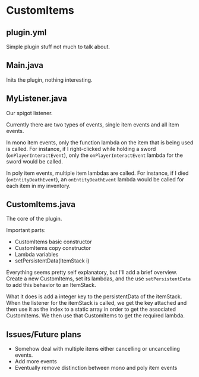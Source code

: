 # CustomItems

## plugin.yml
Simple plugin stuff not much to talk about.

## Main.java
Inits the plugin, nothing interesting.

## MyListener.java
Our spigot listener. 

Currently there are two types of events, single item events and all item events.

In mono item events, only the function lambda on the item that is being used is called.
For instance, if I right-clicked while holding a sword (`onPlayerInteractEvent`), only the `onPlayerInteractEvent` lambda for the sword would be called.

In poly item events, multiple item lambdas are called.
For instance, if I died (`onEntityDeathEvent`), an `onEntityDeathEvent` lambda would be called for each item in my inventory.

## CustomItems.java
The core of the plugin.

Important parts:
- CustomItems basic constructor
- CustomItems copy constructor
- Lambda variables
- setPersistentData(ItemStack i)

Everything seems pretty self explanatory, but I'll add a brief overview. Create a new CustomItems, set its lambdas, and the use `setPersistentData` to add this behavior to an ItemStack. 

What it does is add a integer key to the persistentData of the itemStack. When the listener for the itemStack is called, we get the key attached and then use it as the index to a static array in order to get the associated CustomItems. We then use that CustomItems to get the required lambda.

## Issues/Future plans
- Somehow deal with multiple items either cancelling or uncancelling events.
- Add more events
- Eventually remove distinction between mono and poly item events
